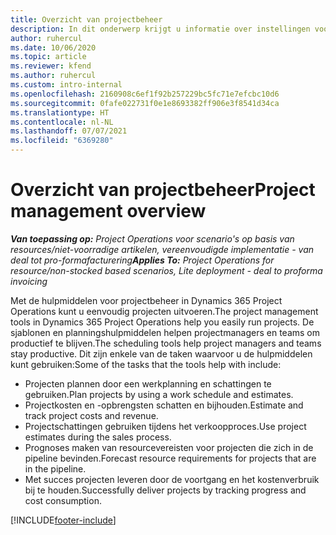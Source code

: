 ```yaml
---
title: Overzicht van projectbeheer
description: In dit onderwerp krijgt u informatie over instellingen voor projectbeheer in Dynamics 365 Project Operations.
author: ruhercul
ms.date: 10/06/2020
ms.topic: article
ms.reviewer: kfend
ms.author: ruhercul
ms.custom: intro-internal
ms.openlocfilehash: 2160908c6ef1f92b257229bc5fc71e7efcbc10d6
ms.sourcegitcommit: 0fafe022731f0e1e8693382ff906e3f8541d34ca
ms.translationtype: HT
ms.contentlocale: nl-NL
ms.lasthandoff: 07/07/2021
ms.locfileid: "6369280"
---
```

# <a name="project-management-overview"></a><span data-ttu-id="9f96b-103">Overzicht van projectbeheer</span><span class="sxs-lookup"><span data-stu-id="9f96b-103">Project management overview</span></span>

<span data-ttu-id="9f96b-104">_**Van toepassing op:** Project Operations voor scenario's op basis van resources/niet-voorradige artikelen, vereenvoudigde implementatie - van deal tot pro-formafacturering_</span><span class="sxs-lookup"><span data-stu-id="9f96b-104">_**Applies To:** Project Operations for resource/non-stocked based scenarios, Lite deployment - deal to proforma invoicing_</span></span>

<span data-ttu-id="9f96b-105">Met de hulpmiddelen voor projectbeheer in Dynamics 365 Project Operations kunt u eenvoudig projecten uitvoeren.</span><span class="sxs-lookup"><span data-stu-id="9f96b-105">The project management tools in Dynamics 365 Project Operations help you easily run projects.</span></span> <span data-ttu-id="9f96b-106">De sjablonen en planningshulpmiddelen helpen projectmanagers en teams om productief te blijven.</span><span class="sxs-lookup"><span data-stu-id="9f96b-106">The scheduling tools help project managers and teams stay productive.</span></span> <span data-ttu-id="9f96b-107">Dit zijn enkele van de taken waarvoor u de hulpmiddelen kunt gebruiken:</span><span class="sxs-lookup"><span data-stu-id="9f96b-107">Some of the tasks that the tools help with include:</span></span>

- <span data-ttu-id="9f96b-108">Projecten plannen door een werkplanning en schattingen te gebruiken.</span><span class="sxs-lookup"><span data-stu-id="9f96b-108">Plan projects by using a work schedule and estimates.</span></span>
- <span data-ttu-id="9f96b-109">Projectkosten en -opbrengsten schatten en bijhouden.</span><span class="sxs-lookup"><span data-stu-id="9f96b-109">Estimate and track project costs and revenue.</span></span>
- <span data-ttu-id="9f96b-110">Projectschattingen gebruiken tijdens het verkoopproces.</span><span class="sxs-lookup"><span data-stu-id="9f96b-110">Use project estimates during the sales process.</span></span>
- <span data-ttu-id="9f96b-111">Prognoses maken van resourcevereisten voor projecten die zich in de pipeline bevinden.</span><span class="sxs-lookup"><span data-stu-id="9f96b-111">Forecast resource requirements for projects that are in the pipeline.</span></span>
- <span data-ttu-id="9f96b-112">Met succes projecten leveren door de voortgang en het kostenverbruik bij te houden.</span><span class="sxs-lookup"><span data-stu-id="9f96b-112">Successfully deliver projects by tracking progress and cost consumption.</span></span>


[!INCLUDE[footer-include](../includes/footer-banner.md)]